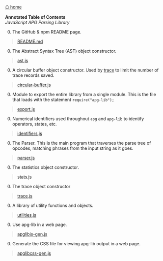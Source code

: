 [<span style="font-size: 150%;font-weight:bold;">&#8962;</span> home](http://coasttocoastresearch.com/)

**Annotated Table of Contents**<br>
*JavaScript APG Parsing Library*

0. The GitHub & npm README page.
> [README.md](./README.html)

0. The Abstract Syntax Tree (AST) object constructor.
> [ast.js](./ast.html)<br>

0. A circular buffer object constructor. Used by [trace](./trace.html) to limit the number of trace records saved.
> [circular-buffer.js](./circular-buffer.html)<br>

0. Module to export the entire library from a single module. This is the file that loads with the statement `require("apg-lib");`
> [export.js](./export.html)<br>

0. Numerical identifiers used throughout `apg` and `apg-lib` to identify operators, states, etc.
> [identifiers.js](./identifiers.html)<br>

0. The Parser. This is the main program that traverses the parse tree of opcodes,
matching phrases from the input string as it goes.
> [parser.js](./parser.html)<br>

0. The statistics object constructor.
> [stats.js](./stats.html)<br>

0. The trace object constructor
> [trace.js](./trace.html)<br>

0. A library of utility functions and objects.
> [utilities.js](./utilities.html)<br>

0. Use apg-lib in a web page.
> [apglibjs-gen.js](./apglibjs-gen.html)<br>

0. Generate the CSS file for viewing apg-lib output in a web page.
> [apglibcss-gen.js](./apglibcss-gen.html)<br>

